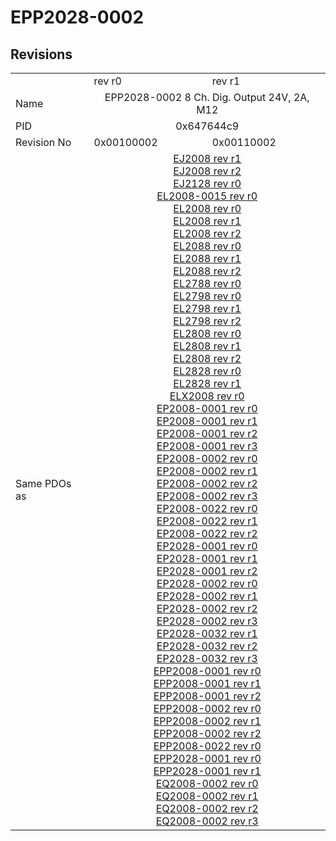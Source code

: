# EPP2028-0002

## Revisions
<table>
<tr>
<td></td>
<td>rev r0</td>
<td>rev r1</td>
</tr>
<tr>
<td>Name</td>
<td colspan=2 align="center">EPP2028-0002 8 Ch. Dig. Output 24V, 2A, M12</td>
</tr>
<tr>
<td>PID</td>
<td colspan=2 align="center">0x647644c9</td>
</tr>
<tr>
<td>Revision No</td>
<td>0x00100002</td>
<td>0x00110002</td>
</tr>
<tr>
<td>Same PDOs as</td>
<td colspan=2 align="center"><a href="EJ2008.md">EJ2008 rev r1</a><br/><a href="EJ2008.md">EJ2008 rev r2</a><br/><a href="EJ2128.md">EJ2128 rev r0</a><br/><a href="EL2008-0015.md">EL2008-0015 rev r0</a><br/><a href="EL2008.md">EL2008 rev r0</a><br/><a href="EL2008.md">EL2008 rev r1</a><br/><a href="EL2008.md">EL2008 rev r2</a><br/><a href="EL2088.md">EL2088 rev r0</a><br/><a href="EL2088.md">EL2088 rev r1</a><br/><a href="EL2088.md">EL2088 rev r2</a><br/><a href="EL2788.md">EL2788 rev r0</a><br/><a href="EL2798.md">EL2798 rev r0</a><br/><a href="EL2798.md">EL2798 rev r1</a><br/><a href="EL2798.md">EL2798 rev r2</a><br/><a href="EL2808.md">EL2808 rev r0</a><br/><a href="EL2808.md">EL2808 rev r1</a><br/><a href="EL2808.md">EL2808 rev r2</a><br/><a href="EL2828.md">EL2828 rev r0</a><br/><a href="EL2828.md">EL2828 rev r1</a><br/><a href="ELX2008.md">ELX2008 rev r0</a><br/><a href="EP2008-0001.md">EP2008-0001 rev r0</a><br/><a href="EP2008-0001.md">EP2008-0001 rev r1</a><br/><a href="EP2008-0001.md">EP2008-0001 rev r2</a><br/><a href="EP2008-0001.md">EP2008-0001 rev r3</a><br/><a href="EP2008-0002.md">EP2008-0002 rev r0</a><br/><a href="EP2008-0002.md">EP2008-0002 rev r1</a><br/><a href="EP2008-0002.md">EP2008-0002 rev r2</a><br/><a href="EP2008-0002.md">EP2008-0002 rev r3</a><br/><a href="EP2008-0022.md">EP2008-0022 rev r0</a><br/><a href="EP2008-0022.md">EP2008-0022 rev r1</a><br/><a href="EP2008-0022.md">EP2008-0022 rev r2</a><br/><a href="EP2028-0001.md">EP2028-0001 rev r0</a><br/><a href="EP2028-0001.md">EP2028-0001 rev r1</a><br/><a href="EP2028-0001.md">EP2028-0001 rev r2</a><br/><a href="EP2028-0002.md">EP2028-0002 rev r0</a><br/><a href="EP2028-0002.md">EP2028-0002 rev r1</a><br/><a href="EP2028-0002.md">EP2028-0002 rev r2</a><br/><a href="EP2028-0002.md">EP2028-0002 rev r3</a><br/><a href="EP2028-0032.md">EP2028-0032 rev r1</a><br/><a href="EP2028-0032.md">EP2028-0032 rev r2</a><br/><a href="EP2028-0032.md">EP2028-0032 rev r3</a><br/><a href="EPP2008-0001.md">EPP2008-0001 rev r0</a><br/><a href="EPP2008-0001.md">EPP2008-0001 rev r1</a><br/><a href="EPP2008-0001.md">EPP2008-0001 rev r2</a><br/><a href="EPP2008-0002.md">EPP2008-0002 rev r0</a><br/><a href="EPP2008-0002.md">EPP2008-0002 rev r1</a><br/><a href="EPP2008-0002.md">EPP2008-0002 rev r2</a><br/><a href="EPP2008-0022.md">EPP2008-0022 rev r0</a><br/><a href="EPP2028-0001.md">EPP2028-0001 rev r0</a><br/><a href="EPP2028-0001.md">EPP2028-0001 rev r1</a><br/><a href="EQ2008-0002.md">EQ2008-0002 rev r0</a><br/><a href="EQ2008-0002.md">EQ2008-0002 rev r1</a><br/><a href="EQ2008-0002.md">EQ2008-0002 rev r2</a><br/><a href="EQ2008-0002.md">EQ2008-0002 rev r3</a></td>
</tr>
</table>
